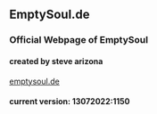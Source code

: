 ## EmptySoul.de
### Official Webpage of EmptySoul
#### created by steve arizona

[emptysoul.de](https://www.emptysoul.de)

#### current version: 13072022:1150
